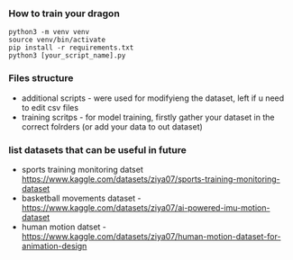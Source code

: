 ### How to train your dragon
```
python3 -m venv venv
source venv/bin/activate
pip install -r requirements.txt
python3 [your_script_name].py
```
### Files structure
- additional scripts - were used for modifyieng the dataset, left if u need to edit csv files
- training scritps - for model training, firstly gather your dataset in the correct folrders (or add your data to out dataset)


### list datasets that can be useful in future
- sports training monitoring datset https://www.kaggle.com/datasets/ziya07/sports-training-monitoring-dataset
- basketball movements dataset - https://www.kaggle.com/datasets/ziya07/ai-powered-imu-motion-dataset
- human motion datset - https://www.kaggle.com/datasets/ziya07/human-motion-dataset-for-animation-design
